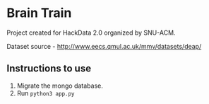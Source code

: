 # Brain Train

Project created for HackData 2.0 organized by SNU-ACM.

Dataset source - http://www.eecs.qmul.ac.uk/mmv/datasets/deap/

## Instructions to use
1. Migrate the mongo database.
2. Run `python3 app.py`
